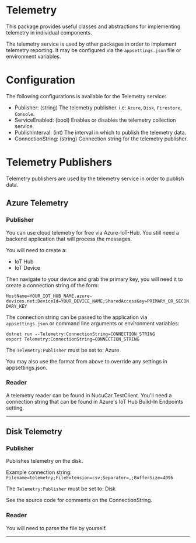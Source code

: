 ﻿# Telemetry

This package provides useful classes and abstractions for implementing telemetry
in individual components.

The telemetry service is used by other packages in order to implement telemetry reporting. It may be configured via the `appsettings.json` file or environment variables.

# Configuration

The following configurations is available for the Telemetry service:

- Publisher: (string) The telemetry publisher. i.e: `Azure`, `Disk`, `Firestore`, `Console`.
- ServiceEnabled: (bool) Enables or disables the telemetry collection service.
- PublishInterval: (int) The interval in which to publish the telemetry data.
- ConnectionString: (string) Connection string for the telemetry publisher.

# Telemetry Publishers

Telemetry publishers are used by the telemetry service in order to publish data.

## Azure Telemetry

### Publisher

You can use cloud telemetry for free via Azure-IoT-Hub.
You still need a backend application that will process the messages.

You will need to create a:
- IoT Hub
- IoT Device

Then navigate to your device and grab the primary key, you will need it to create
a connection string of the form:

`HostName=YOUR_IOT_HUB_NAME.azure-devices.net;DeviceId=YOUR_DEVICE_NAME;SharedAccessKey=PRIMARY_OR_SECONDARY_KEY`

The connection string can be passed to the application via `appsettings.json` or command line arguments or environment variables:
```
dotnet run --Telemetry:ConnectionString=CONNECTION_STRING
export Telemetry:ConnectionString=CONNECTION_STRING
```

The `Telemetry:Publisher` must be set to: Azure

You may also use the format from above to override any settings in appsettings.json.

### Reader

A telemetry reader can be found in NucuCar.TestClient. You'll need a connection string that can be found in
Azure's IoT Hub Build-In Endpoints setting.

---

## Disk Telemetry

### Publisher

Publishes telemetry on the disk.

Example connection string:
`Filename=telemetry;FileExtension=csv;Separator=,;BufferSize=4096`

The `Telemetry:Publisher` must be set to: Disk

See the source code for comments on the ConnectionString.

### Reader

You will need to parse the file by yourself.

---
